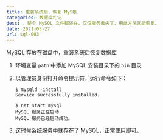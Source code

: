 ```yaml
---
title: 重装系统后，恢复 MySQL
categories: 数据库札记
desc: ，整个 MySQL 文件都还在，仅仅服务丢失了，用此方法就能恢复。
date: 2021-05-27
url: sql-003
---
```


MySQL 存放在磁盘中，重装系统后恢复数据库

1. 环境变量 `path` 中添加 MySQL 安装目录下的 `bin` 目录

2. 以管理员身份打开命令提示符，运行命令如下：

   ```shell
   $ mysqld -install
   Service successfully installed.

   $ net start mysql
   MySQL 服务正在启动 .
   MySQL 服务已经启动成功。
   ```

3. 这时候系统服务中就存在了 MySQL，正常使用即可。
